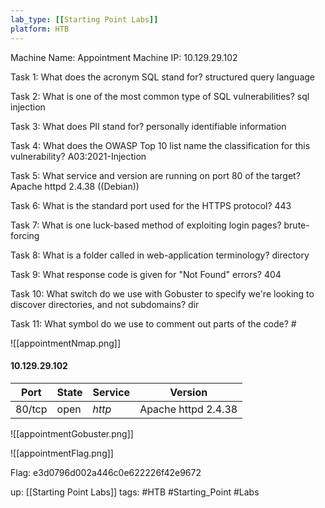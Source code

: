 ```yaml
---
lab_type: [[Starting Point Labs]]
platform: HTB
---
```

Machine Name: Appointment
Machine IP: 10.129.29.102

Task 1: What does the acronym SQL stand for? structured query language

Task 2: What is one of the most common type of SQL vulnerabilities? sql injection

Task 3: What does PII stand for? personally identifiable information

Task 4: What does the OWASP Top 10 list name the classification for this vulnerability? A03:2021-Injection

Task 5: What service and version are running on port 80 of the target? Apache httpd 2.4.38 ((Debian))
 
Task 6: What is the standard port used for the HTTPS protocol? 443

Task 7: What is one luck-based method of exploiting login pages? brute-forcing

Task 8: What is a folder called in web-application terminology? directory

Task 9: What response code is given for "Not Found" errors? 404

Task 10: What switch do we use with Gobuster to specify we're looking to discover directories, and not subdomains? dir

Task 11: What symbol do we use to comment out parts of the code? #

![[appointmentNmap.png]]

#### 10.129.29.102

| Port | State | Service | Version |
|------|-------|---------|---------|
| 80/tcp | open | *http* | Apache httpd 2.4.38 |

![[appointmentGobuster.png]]

![[appointmentFlag.png]]

Flag: e3d0796d002a446c0e622226f42e9672

up: [[Starting Point Labs]]
tags: #HTB #Starting_Point #Labs 